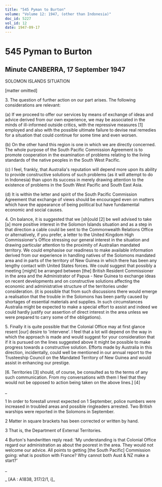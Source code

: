 ```yaml
---
title: "545 Pyman to Burton"
volume: "Volume 12: 1947, (other than Indonesia)"
doc_id: 5227
vol_id: 12
date: 1947-09-17
---
```


# 545 Pyman to Burton

## Minute CANBERRA, 17 September 1947

SOLOMON ISLANDS SITUATION

[matter omitted]

3\. The question of further action on our part arises. The following considerations are relevant:

(a) If we proceed to offer our services by means of exchange of ideas and advice derived from our own experience, we may be associated in the minds of ill-informed outside critics, with the repressive measures [1] employed and also with the possible ultimate failure to devise real remedies for a situation that could continue for some time and even worsen.

(b) On the other hand this region is one in which we are directly concerned. The whole purpose of the South Pacific Commission Agreement is to promote cooperation in the examination of problems relating to the living standards of the native peoples in the South West Pacific.

(c) I feel, frankly, that Australia's reputation will depend more upon its ability to provide constructive solutions of such problems (as it will attempt to do in Indonesia) than upon its success in merely drawing attention to the existence of problems in the South West Pacific and South East Asia.

(d) It is within the letter and spirit of the South Pacific Commission Agreement that exchange of views should be encouraged even on matters which have the appearance of being political but have fundamental economic and social causes.

4\. On balance, it is suggested that we [sh]ould [2] be well advised to take [a] more positive interest in the Solomon Islands situation and as a step in that direction a cable could be sent to the Commonwealth Relations Office or alternatively, if you prefer, a letter to the United Kingdom High Commissioner's Office stressing our general interest in the situation and drawing particular attention to the proximity of Australian mandated territory. We could emphasise our readiness to make available information derived from our experience in handling natives of the Solomons mandated area and in parts of the territory of New Guinea in which there has been any lengthy contact with United States forces. We could suggest that possibly a meeting [might] be arranged between [the] British Resident Commissioner in the area and the Administrator of Papua - New Guinea to exchange ideas on recent developments and on constructive solutions affecting the economic and administrative structure of the territories under consideration. (it is possible that from such discussions there would emerge a realisation that the trouble in the Solomons has been partly caused by shortages of essential materials and supplies. In such circumstances Australia might be expected to make a special effort to assist and indeed we could hardly justify our assertion of direct interest in the area unless we were prepared to carry some of the obligations).

5\. Finally it is quite possible that the Colonial Office may at first glance resent [our] desire to 'intervene'. I feel that a lot will depend on the way in which the approach is made and would suggest for your consideration that if it is pursued on the lines suggested above it might be possible to make progress towards a constructive solution. Efforts made by Australia in this direction, incidentally, could well be mentioned in our annual report to the Trusteeship Council on the Mandated Territory of New Guinea and would assist in enhancing our prestige.

[6. Territories [3] should, of course, be consulted as to the terms of any such communication. From my conversations with them I feel that they would not be opposed to action being taken on the above lines.] [4]

_

1 In order to forestall unrest expected on 1 September, police numbers were increased in troubled areas and possible ringleaders arrested. Two British warships were reported in the Solomons in September.

2 Matter in square brackets has been corrected or written by hand.

3 That is, the Department of External Territories.

4 Burton's handwritten reply read: 'My understanding is that Colonial Office regard our administration as about the poorest in the area. They would not welcome our advice. All points to getting [the South Pacific] Commission going: what is position with France? Why cannot both Aust &amp; NZ make a start?'

_

_ [AA : A1838, 317/2/1, i]_
